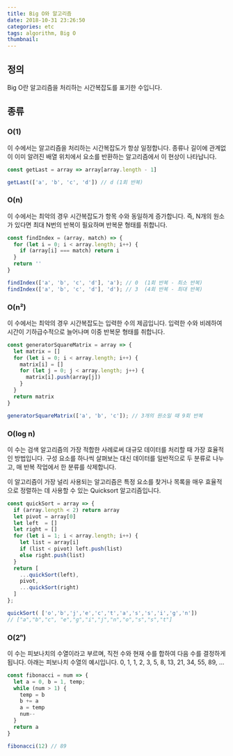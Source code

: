 ```yaml
---
title: Big O와 알고리즘
date: 2018-10-31 23:26:50
categories: etc
tags: algorithm, Big O
thumbnail:
---
```


## 정의
Big O란 알고리즘을 처리하는 시간복잡도를 표기한 수입니다.

## 종류
### O(1)
이 수에서는 알고리즘을 처리하는 시간복잡도가 항상 일정합니다.
종류나 길이에 관계없이 이미 알려진 배열 위치에서 요소를 반환하는 알고리즘에서 이 현상이 나타납니다.
```js
const getLast = array => array[array.length - 1]

getLast(['a', 'b', 'c', 'd']) // d (1회 반복)
```

### O(n)
이 수에서는 최악의 경우 시간복잡도가 항목 수와 동일하게 증가합니다.
즉, N개의 원소가 있다면 최대 N번의 반복이 필요하며 반복문 형태를 취합니다.
```js
const findIndex = (array, match) => {
  for (let i = 0; i < array.length; i++) {
    if (array[i] === match) return i
  }
  return ''
}

findIndex(['a', 'b', 'c', 'd'], 'a'); // 0  (1회 반복 - 최소 반복)
findIndex(['a', 'b', 'c', 'd'], 'd'); // 3  (4회 반복 - 최대 반복)
```
### O(n²)
이 수에서는 최악의 경우 시간복잡도는 입력한 수의 제곱입니다.
입력한 수와 비례하여 시간이 기하급수적으로 늘어나며 이중 반복문 형태를 취합니다.
```js
const generatorSquareMatrix = array => {
  let matrix = []
  for (let i = 0; i < array.length; i++) { 
    matrix[i] = []
    for (let j = 0; j < array.length; j++) {
      matrix[i].push(array[j])
    }
  }
  return matrix
}

generatorSquareMatrix(['a', 'b', 'c']); // 3개의 원소일 때 9회 반복
```
### O(log n)
이 수는 검색 알고리즘의 가장 적합한 사례로써 대규모 데이터를 처리할 때 가장 효율적인 방법입니다.
구성 요소를 하나씩 살펴보는 대신 데이터를 일반적으로 두 분류로 나누고, 매 반복 작업에서 한 분류를 삭제합니다.

이 알고리즘이 가장 널리 사용되는 알고리즘은 특정 요소를 찾거나 목록을 매우 효율적으로 정렬하는 데 사용할 수 있는 Quicksort 알고리즘입니다.
```js
const quickSort = array => {
  if (array.length < 2) return array
  let pivot = array[0]
  let left  = []
  let right = []
  for (let i = 1; i < array.length; i++) {
    let list = array[i]
    if (list < pivot) left.push(list)
    else right.push(list)
  }
  return [
    ...quickSort(left), 
    pivot, 
    ...quickSort(right)
  ]
};

quickSort( ['o','b','j','e','c','t','a','s','s','i','g','n'])
// ["a","b","c", "e","g","i","j","n","o","s","s","t"]
```
### O(2ⁿ)
이 수는 피보나치의 수열이라고 부르며, 직전 수와 현재 수를 합하여 다음 수를 결정하게 됩니다.
아래는 피보나치 수열의 예시입니다.
0, 1, 1, 2, 3, 5, 8, 13, 21, 34, 55, 89, ...
```js
const fibonacci = num => {
  let a = 0, b = 1, temp;
  while (num > 1) {
    temp = b
    b += a
    a = temp
    num--
  }
  return a
}

fibonacci(12) // 89
```